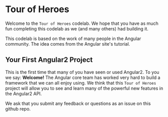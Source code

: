 # Tour of Heroes

Welcome to the `Tour of Heroes` codelab. We hope that you have as much fun completing this codelab as we (and many others) had building it.
 
This codelab is based on the work of many people in the Angular community. The idea comes from the Angular site's tutorial. 

## Your First Angular2 Project

This is the first time that many of you have seen or used Angular2. To you we say: **Welcome!** The Angular core team has worked very hard to build a framework that we can all enjoy using. We think that this `Tour of Heroes` project will allow you to see and learn many of the powerful new features in the Angular2 API. 

We ask that you submit any feedback or questions as an issue on this github repo. 